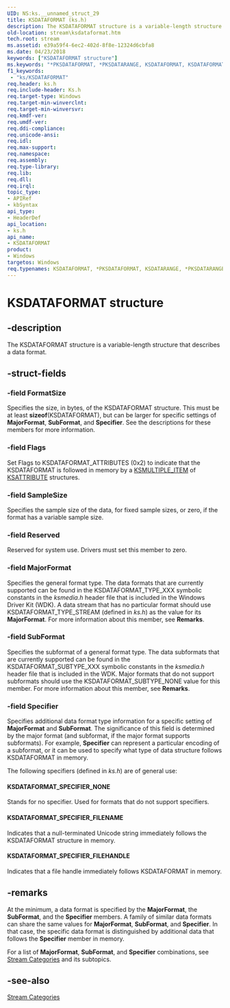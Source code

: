 ```yaml
---
UID: NS:ks.__unnamed_struct_29
title: KSDATAFORMAT (ks.h)
description: The KSDATAFORMAT structure is a variable-length structure that describes a data format.
old-location: stream\ksdataformat.htm
tech.root: stream
ms.assetid: e39a59f4-6ec2-402d-8f8e-12324d6cbfa8
ms.date: 04/23/2018
keywords: ["KSDATAFORMAT structure"]
ms.keywords: "*PKSDATAFORMAT, *PKSDATARANGE, KSDATAFORMAT, KSDATAFORMAT structure [Streaming Media Devices], KSDATARANGE, KSDATARANGE structure [Streaming Media Devices], PKSDATAFORMAT, PKSDATAFORMAT structure pointer [Streaming Media Devices], PKSDATARANGE, PKSDATARANGE structure pointer [Streaming Media Devices], ks-struct_787a73ee-98dd-4e97-b7ea-2ed38ff564c7.xml, ks/KSDATAFORMAT, ks/KSDATARANGE, ks/PKSDATAFORMAT, ks/PKSDATARANGE, stream.ksdataformat"
f1_keywords:
 - "ks/KSDATAFORMAT"
req.header: ks.h
req.include-header: Ks.h
req.target-type: Windows
req.target-min-winverclnt: 
req.target-min-winversvr: 
req.kmdf-ver: 
req.umdf-ver: 
req.ddi-compliance: 
req.unicode-ansi: 
req.idl: 
req.max-support: 
req.namespace: 
req.assembly: 
req.type-library: 
req.lib: 
req.dll: 
req.irql: 
topic_type:
- APIRef
- kbSyntax
api_type:
- HeaderDef
api_location:
- ks.h
api_name:
- KSDATAFORMAT
product:
- Windows
targetos: Windows
req.typenames: KSDATAFORMAT, *PKSDATAFORMAT, KSDATARANGE, *PKSDATARANGE
---
```


# KSDATAFORMAT structure


## -description


The KSDATAFORMAT structure is a variable-length structure that describes a data format.


## -struct-fields




### -field FormatSize

Specifies the size, in bytes, of the KSDATAFORMAT structure. This must be at least <b>sizeof</b>(KSDATAFORMAT), but can be larger for specific settings of <b>MajorFormat</b>, <b>SubFormat</b>, and <b>Specifier</b>. See the descriptions for these members for more information. 


### -field Flags

Set Flags to KSDATAFORMAT_ATTRIBUTES (0x2) to indicate that the KSDATAFORMAT is followed in memory by a <a href="https://docs.microsoft.com/windows-hardware/drivers/ddi/ks/ns-ks-ksmultiple_item">KSMULTIPLE_ITEM</a> of <a href="https://docs.microsoft.com/windows-hardware/drivers/ddi/ks/ns-ks-ksattribute">KSATTRIBUTE</a> structures.


### -field SampleSize

Specifies the sample size of the data, for fixed sample sizes, or zero, if the format has a variable sample size.


### -field Reserved

Reserved for system use. Drivers must set this member to zero.


### -field MajorFormat

Specifies the general format type. The data formats that are currently supported can be found in the KSDATAFORMAT_TYPE_XXX symbolic constants in the <i>ksmedia.h</i> header file that is included in the Windows Driver Kit (WDK). A data stream that has no particular format should use KSDATAFORMAT_TYPE_STREAM (defined in <i>ks.h</i>) as the value for its <b>MajorFormat</b>. For more information about this member, see <b>Remarks</b>.


### -field SubFormat

Specifies the subformat of a general format type. The data subformats that are currently supported can be found in the KSDATAFORMAT_SUBTYPE_XXX symbolic constants in the <i>ksmedia.h</i> header file that is included in the WDK. Major formats that do not support subformats should use the KSDATAFORMAT_SUBTYPE_NONE value for this member. For more information about this member, see <b>Remarks</b>.


### -field Specifier

Specifies additional data format type information for a specific setting of <b>MajorFormat</b> and <b>SubFormat</b>. 
	  The significance of this field is determined by the major format (and subformat, if the major format supports subformats). For example, <b>Specifier</b> can represent a particular encoding of a subformat, or it can be used to specify what type of data structure follows KSDATAFORMAT in memory.

The following specifiers (defined in <i>ks.h</i>) are of general use:





#### KSDATAFORMAT_SPECIFIER_NONE

Stands for no specifier. Used for formats that do not support specifiers.



#### KSDATAFORMAT_SPECIFIER_FILENAME

Indicates that a null-terminated Unicode string immediately follows the KSDATAFORMAT structure in memory.  



#### KSDATAFORMAT_SPECIFIER_FILEHANDLE

Indicates that a file handle immediately follows KSDATAFORMAT in memory.  


## -remarks



At the minimum, a data format is specified by the <b>MajorFormat</b>, the <b>SubFormat</b>, and the <b>Specifier</b> members. A family of similar data formats can share the same values for <b>MajorFormat</b>, <b>SubFormat</b>, and <b>Specifier</b>. In that case, the specific data format is distinguished by additional data that follows the <b>Specifier</b> member in memory.

For a list of <b>MajorFormat</b>, <b>SubFormat</b>, and <b>Specifier</b> combinations, see <a href="https://docs.microsoft.com/windows-hardware/drivers/stream/stream-categories">Stream Categories</a> and its subtopics.




## -see-also




<a href="https://docs.microsoft.com/windows-hardware/drivers/stream/stream-categories">Stream Categories</a>
 

 

